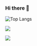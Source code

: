 ### Hi there 👋
![Top Langs](https://github-readme-stats.vercel.app/api/top-langs/?username=PayneLessDev)

![](https://img.shields.io/badge/OS-Manjaro-informational?style=flat&logo=manjaro&logoColor=white&color=2bbc8a)

![](https://static.fsf.org/nosvn/associate/crm/3088892.png)
